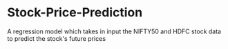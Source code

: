 # Stock-Price-Prediction
A regression model which takes in input the NIFTY50 and HDFC stock data to predict the stock's future prices
